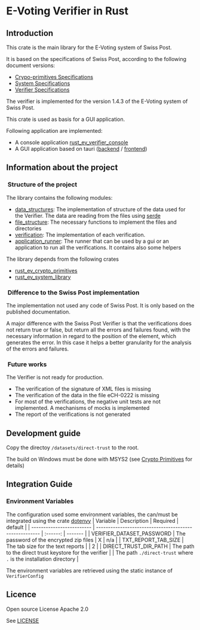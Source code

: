 # E-Voting Verifier in Rust

## Introduction

This crate is the main library for the E-Voting system of Swiss Post.

It is based on the specifications of Swiss Post, according to the following document versions:

- [Crypo-primitives Specifications](https://gitlab.com/swisspost-evoting/crypto-primitives/crypto-primitives/-/blob/master/Crypto-Primitives-Specification.pdf?ref_type=heads)
- [System Specifications](https://gitlab.com/swisspost-evoting/e-voting/e-voting-documentation/-/blob/master/System/System_Specification.pdf)
- [Verifier Specifications](https://gitlab.com/swisspost-evoting/e-voting/e-voting-documentation/-/blob/master/System/Verifier_Specification.pdf?ref_type=heads)

The verifier is implemented for the version 1.4.3 of the E-Voting system of Swiss Post.

This crate is used as basis for a GUI application.

Following application are implemented:
- A console application [rust_ev_verifier_console](https://github.com/de-mo/rust_ev_verifier_console)
- A GUI application based on tauri ([backend](https://github.com/de-mo/rust_ev_verifier_gui_backend) / [frontend](https://github.com/de-mo/rust_ev_verifier_gui))

## Information about the project

###  Structure of the project

The library contains the following modules:

- [data_structures](src/data_structures/mod.rs): The implementation of structure of the data used for the Verifier. The data are reading from the files using [serde](https://docs.rs/serde/latest/serde/)
- [file_structure](src/file_structure/mod.rs): The necessary functions to implement the files and directories
- [verification](src/verification/mod.rs): The implementation of each verification.
- [application_runner](src/application_runner/mod.rs): The runner that can be used by a gui or an application to run all the verifications. It contains also some helpers

The library depends from the following crates
- [rust_ev_crypto_primitives](https://github.com/de-mo/rust_ev_crypto_primitives)
- [rust_ev_system_library](https://github.com/de-mo/rust_ev_system_library)

###  Difference to the Swiss Post implementation

The implementation not used any code of Swiss Post. It is only based on the published documentation.

A major difference with the Swiss Post Verifier is that the verifications does not return true or false, but return all the errors and failures found, with the necessary information in regard to the position of the element, which generates the error. In this case it helps a better granularity for the analysis of the errors and failures.

###  Future works

The Verifier is not ready for production.

- The verification of the signature of XML files is missing
- The verification of the data in the file eCH-0222 is missing
- For most of the verifications, the negative unit tests are not implemented. A mechanisms of mocks is implemented
- The report of the verifications is not generated

## Development guide

Copy the directoy `/datasets/direct-trust` to the root.

The build on Windows must be done with MSYS2 (see [Crypto Primitives](https://github.com/de-mo/rust_ev_crypto_primitives) for details)

## Integration Guide

### Environment Variables
The configuration used some environment variables, the can/must be integrated using the crate [dotenvy](https://crates.io/crates/dotenvy)
| Variable                  | Description                                            | Required | default |
| ------------------------- | ------------------------------------------------------ | :------: | ------- |
| VERIFIER_DATASET_PASSWORD | The password of the encrypted zip files                | X        | n/a |
| TXT_REPORT_TAB_SIZE       | The tab size for the text reports                      |          | 2 |
| DIRECT_TRUST_DIR_PATH     | The path to the direct trust keystore for the verifier |          | The path `./direct-trust` where `.` is the installation directory |

The environment variables are retrieved using the static instance of `VerifierConfig`


## Licence

Open source License Apache 2.0

See [LICENSE](LICENSE)

